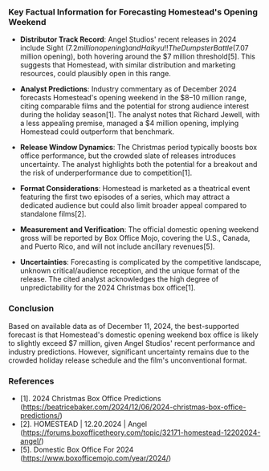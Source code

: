 ### Key Factual Information for Forecasting Homestead's Opening Weekend

- **Distributor Track Record**: Angel Studios' recent releases in 2024 include Sight ($7.2 million opening) and Haikyu!! The Dumpster Battle ($7.07 million opening), both hovering around the $7 million threshold[5]. This suggests that Homestead, with similar distribution and marketing resources, could plausibly open in this range.

- **Analyst Predictions**: Industry commentary as of December 2024 forecasts Homestead's opening weekend in the $8–10 million range, citing comparable films and the potential for strong audience interest during the holiday season[1]. The analyst notes that Richard Jewell, with a less appealing premise, managed a $4 million opening, implying Homestead could outperform that benchmark.

- **Release Window Dynamics**: The Christmas period typically boosts box office performance, but the crowded slate of releases introduces uncertainty. The analyst highlights both the potential for a breakout and the risk of underperformance due to competition[1].

- **Format Considerations**: Homestead is marketed as a theatrical event featuring the first two episodes of a series, which may attract a dedicated audience but could also limit broader appeal compared to standalone films[2].

- **Measurement and Verification**: The official domestic opening weekend gross will be reported by Box Office Mojo, covering the U.S., Canada, and Puerto Rico, and will not include ancillary revenues[5].

- **Uncertainties**: Forecasting is complicated by the competitive landscape, unknown critical/audience reception, and the unique format of the release. The cited analyst acknowledges the high degree of unpredictability for the 2024 Christmas box office[1].

### Conclusion

Based on available data as of December 11, 2024, the best-supported forecast is that Homestead's domestic opening weekend box office is likely to slightly exceed $7 million, given Angel Studios' recent performance and industry predictions. However, significant uncertainty remains due to the crowded holiday release schedule and the film's unconventional format.

### References

- [1]. 2024 Christmas Box Office Predictions (https://beatricebaker.com/2024/12/06/2024-christmas-box-office-predictions/)
- [2]. HOMESTEAD | 12.20.2024 | Angel (https://forums.boxofficetheory.com/topic/32171-homestead-12202024-angel/)
- [5]. Domestic Box Office For 2024 (https://www.boxofficemojo.com/year/2024/)